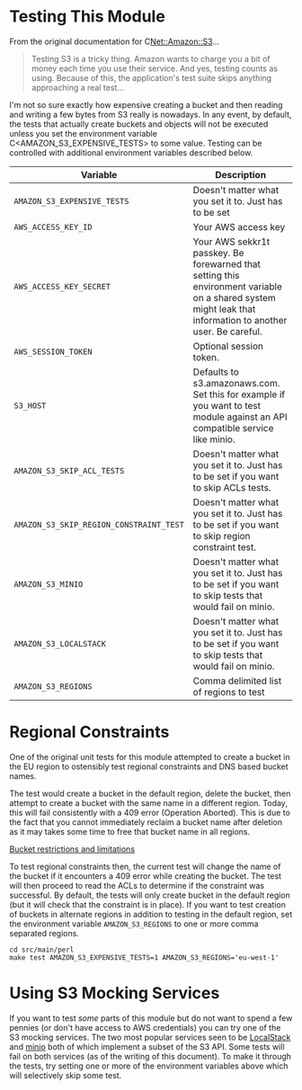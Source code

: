 # Testing This Module

From the original documentation for C<Net::Amazon::S3>...

>Testing S3 is a tricky thing. Amazon wants to charge you a bit of
money each time you use their service. And yes, testing counts as
using. Because of this, the application's test suite skips anything
approaching a real test...

I'm not so sure exactly how expensive creating a bucket and then
reading and writing a few bytes from S3 really is nowadays. In any
event, by default, the tests that actually create buckets and objects
will not be executed unless you set the environment variable
C<AMAZON_S3_EXPENSIVE_TESTS> to some value. Testing can be controlled
with additional environment variables described below.

| Variable | Description |
| -------- | ----------- |
| `AMAZON_S3_EXPENSIVE_TESTS` | Doesn't matter what you set it to. Just has to be set |
| `AWS_ACCESS_KEY_ID` | Your AWS access key |
| `AWS_ACCESS_KEY_SECRET` | Your AWS sekkr1t passkey. Be forewarned that setting this environment variable on a shared system might leak that information to another user. Be careful. |
| `AWS_SESSION_TOKEN` |  Optional session token. |
| `S3_HOST` | Defaults to s3.amazonaws.com.  Set this for example if you want to test module against an API compatible service like minio. |
| `AMAZON_S3_SKIP_ACL_TESTS` |  Doesn't matter what you set it to. Just has to be set if you want to skip ACLs tests. |
| `AMAZON_S3_SKIP_REGION_CONSTRAINT_TEST` |  Doesn't matter what you set it to. Just has to be set if you want to skip region constraint test. |
| `AMAZON_S3_MINIO` | Doesn't matter what you set it to. Just has to be set if you want to skip tests that would fail on minio. |
| `AMAZON_S3_LOCALSTACK` | Doesn't matter what you set it to. Just has to be set if you want to skip tests that would fail on minio. |
| `AMAZON_S3_REGIONS` | Comma delimited list of regions to test |

# Regional Constraints

One of the original unit tests for this module attempted to create a
bucket in the EU region to ostensibly test regional constraints and
DNS based bucket names.

The test would create a bucket in the default region, delete the
bucket, then attempt to create a bucket with the same name in a
different region.  Today, this will fail consistently with a 409 error
(Operation Aborted).  This is due to the fact that you cannot
immediately reclaim a bucket name after deletion as it may takes some
time to free that bucket name in all regions.

[Bucket restrictions and limitations](https://docs.aws.amazon.com/AmazonS3/latest/userguide/BucketRestrictions.html)

To test regional constraints then, the current test will change the
name of the bucket if it encounters a 409 error while creating the
bucket.  The test will then proceed to read the ACLs to determine if
the constraint was successful. By default, the tests will only create
bucket in the default region (but it will check that the constraint is
in place). If you want to test creation of buckets in alternate
regions in addition to testing in the default region, set the
environment variable `AMAZON_S3_REGIONS` to one or more comma
separated regions.

```
cd src/main/perl
make test AMAZON_S3_EXPENSIVE_TESTS=1 AMAZON_S3_REGIONS='eu-west-1'
```

# Using S3 Mocking Services

If you want to test *some* parts of this module but do not want to
spend a few pennies (or don't have access to AWS credentials) you can
try one of the S3 mocking services.  The two most popular services
seen to be [LocalStack](https://localstack.io) and
[minio](https://min.io) both of which implement a subset of the S3
API. Some tests will fail on both services (as of the writing of this
document). To make it through the tests, try setting one or more of
the environment variables above which will selectively skip some test.
